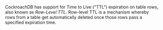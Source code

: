 CockroachDB has support for Time to Live ("TTL") expiration on table rows, also known as _Row-Level TTL_. Row-level TTL is a mechanism whereby rows from a table get automatically deleted once those rows pass a specified expiration time.
